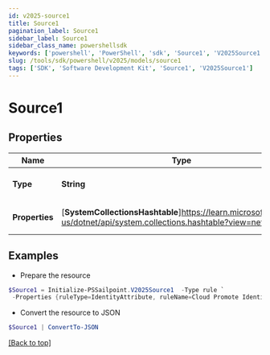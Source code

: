 ```yaml
---
id: v2025-source1
title: Source1
pagination_label: Source1
sidebar_label: Source1
sidebar_class_name: powershellsdk
keywords: ['powershell', 'PowerShell', 'sdk', 'Source1', 'V2025Source1'] 
slug: /tools/sdk/powershell/v2025/models/source1
tags: ['SDK', 'Software Development Kit', 'Source1', 'V2025Source1']
---
```



# Source1

## Properties

Name | Type | Description | Notes
------------ | ------------- | ------------- | -------------
**Type** | **String** | Attribute mapping type. | [optional] 
**Properties** | [**SystemCollectionsHashtable**]https://learn.microsoft.com/en-us/dotnet/api/system.collections.hashtable?view=net-9.0 | Attribute mapping properties. | [optional] 

## Examples

- Prepare the resource
```powershell
$Source1 = Initialize-PSSailpoint.V2025Source1  -Type rule `
 -Properties {ruleType=IdentityAttribute, ruleName=Cloud Promote Identity Attribute}
```

- Convert the resource to JSON
```powershell
$Source1 | ConvertTo-JSON
```


[[Back to top]](#) 

